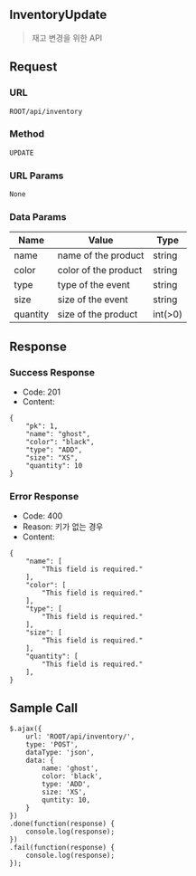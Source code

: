 ## InventoryUpdate
> 재고 변경을 위한 API

## Request
### URL
```ROOT/api/inventory```

### Method
```UPDATE```

### URL Params
```None```

### Data Params
| Name     | Value                | Type    |
| -------- |--------------------- | ------- |
| name     | name of the product  | string  |
| color    | color of the product | string  |
| type     | type of the event    | string  |
| size     | size of the event    | string  |
| quantity | size of the product  | int(>0) |


## Response

### Success Response
- Code: 201
- Content:


```
{
    "pk": 1,
    "name": "ghost",
    "color": "black",
    "type": "ADD",
    "size": "XS",
    "quantity": 10
}
```

### Error Response
- Code: 400
- Reason: 키가 없는 경우
- Content:


```
{
    "name": [
        "This field is required."
    ],
    "color": [
        "This field is required."
    ],
    "type": [
        "This field is required."
    ],
    "size": [
        "This field is required."
    ],
    "quantity": [
        "This field is required."
    ],
}
```

## Sample Call
```
$.ajax({
    url: 'ROOT/api/inventory/',
    type: 'POST',
    dataType: 'json',
    data: {
        name: 'ghost',
        color: 'black',
        type: 'ADD',
        size: 'XS',
        quntity: 10,
    }
})
.done(function(response) {
    console.log(response);
})
.fail(function(response) {
    console.log(response);
});
```

